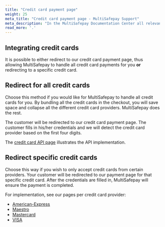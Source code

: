 ```yaml
---
title: "Credit card payment page"
weight: 25
meta_title: "Credit card payment page - MultiSafepay Support"
meta_description: "In the MultiSafepay Documentation Center all relevant information regarding our Plugins and API. As well as Support pages for Payment Method, Tools and General Questions. You can also find the contact details of our Support Team and Integration Team."
read_more: '.'
--- 
```

## Integrating credit cards

It is possible to either redirect to our credit card payment page, thus allowing MultiSafepay to handle all credit card payments for you __or__ redirecting to a specific credit card.

## Redirect for all credit cards
Choose this method if you would like for MultiSafepay to handle all credit cards for you. By bundling all the credit cards in the checkout, you will save space and collapse all the different credit card providers. MultiSafepay does the rest.

The customer will be redirected to our credit card payment page. The customer fills in his/her credentials and we will detect the credit card provider based on the first four digits.

The [credit card API page](/api/#credit-cards) illustrates the API implementation.

## Redirect specific credit cards
Choose this way if you wish to only accept credit cards from certain providers. Your customer will be redirected to our payment page for that specific credit card. After the credentials are filled in, MultiSafepay will ensure the payment is completed.

For implementation, see our pages per credit card provider:

* [American-Express](/api/#american-express)
* [Maestro](/api/#Maestro)
* [Mastercard](/api/#Mastercard)
* [VISA](/api/#VISA)